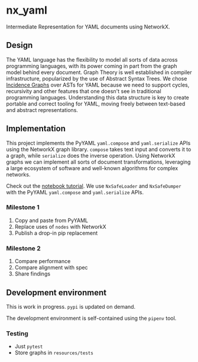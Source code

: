 # nx_yaml

Intermediate Representation for YAML documents using NetworkX.

## Design
The YAML language has the flexibility to model all sorts of data across programming languages,
with its power coming in part from the graph model behind every document.
Graph Theory is well established in compiler infrastructure, popularized by the use of Abstract Syntax Trees.
We chose [Incidence Graphs] over ASTs for YAML because we need to support cycles, recursivity and other features that one doesn't see in traditional programming languages.
Understanding this data structure is key to create portable and correct tooling for YAML, moving freely between text-based and abstract representations.

## Implementation
This project implements the PyYAML `yaml.compose` and `yaml.serialize` APIs using the NetworkX graph library.
`compose` takes text input and converts it to a graph, while `serialize` does the inverse operation.
Using NetworkX graphs we can implement all sorts of document transformations, leveraging a large ecosystem of software and well-known algorithms for complex networks.

Check out the [notebook tutorial](tutorial.ipynb).
We use `NxSafeLoader` and `NxSafeDumper` with the PyYAML `yaml.compose` and `yaml.serialize` APIs.

### Milestone 1

1. Copy and paste from PyYAML
1. Replace uses of `nodes` with NetworkX
1. Publish a drop-in pip replacement

### Milestone 2

1. Compare performance
1. Compare alignment with spec
1. Share findings

## Development environment

This is work in progress.
`pypi` is updated on demand.

The development environment is self-contained using the `pipenv` tool.

### Testing

* Just `pytest`
* Store graphs in `resources/tests`


[Representation Graph]: https://yaml.org/spec/1.2.2/#321-representation-graph
[pyyaml.nodes]: https://github.com/yaml/pyyaml/blob/main/lib/yaml/nodes.py
[Incidence Graphs]: https://en.wikipedia.org/wiki/Levi_graph
